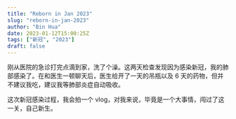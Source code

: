 ```yaml
---
title: "Reborn in Jan 2023"
slug: "reborn-in-jan-2023"
author: "Bin Hua"
date: 2023-01-12T15:00:25Z
tags: ["新冠", "2023"]
draft: false
---
```


刚从医院的急诊打完点滴到家，洗了个澡。这两天检查发现因为感染新冠，我的肺部感染了。在和医生一顿聊天后，医生给开了一天的吊瓶以及 6 天的药物，但并不建议我吃，建议我等肺部炎症自动吸收。

这次新冠感染过程，我会拍一个 vlog，对我来说，毕竟是一个大事情，闯过了这一关，自己新生。
